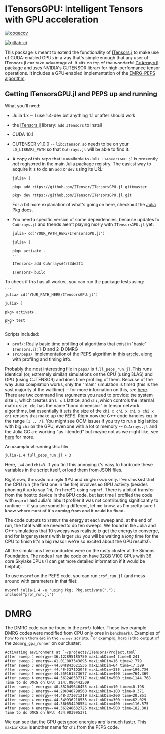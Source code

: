 # ITensorsGPU: Intelligent Tensors with GPU acceleration


[![codecov](https://codecov.io/gh/ITensor/ITensorsGPU.jl/branch/master/graph/badge.svg)](https://codecov.io/gh/ITensor/ITensorsGPU.jl)

[![gitlab-ci](https://gitlab.com/JuliaGPU/ITensorsGPU-jl/badges/master/pipeline.svg)](https://gitlab.com/JuliaGPU/ITensorsGPU-jl/commits/master)

This package is meant to extend the functionality of [ITensors.jl](https://github.com/ITensor/ITensors.jl) to make use of CUDA-enabled GPUs in a way that's simple enough that any user of ITensors.jl can take advantage of. It sits on top of the wonderful [CuArrays.jl](https://github.com/JuliaGPU/CuArrays.jl) package and uses NVIDIA's CUTENSOR library for high-performance tensor operations. It includes a GPU-enabled implementation of the [DMRG-PEPS algorithm](https://arxiv.org/abs/1908.08833).

## Getting ITensorsGPU.jl and PEPS up and running

What you'll need:
  - Julia 1.x -- I use 1.4-dev but anything 1.1 or after should work
  - the [ITensors.jl](https://github.com/ITensor/ITensors.jl) library: `add ITensors` to install
  - CUDA 10.1
  - CUTENSOR v1.0.0 -- `libcutensor.so` needs to be on your `LD_LIBRARY_PATH` so that `CuArrays.jl` will be able to find it.
  - A copy of this repo that is available to Julia. `ITensorsGPU.jl` is presently *not* registered in the main Julia package registry. The easiest way to acquire it is to do an `add` or `dev` using its URL:
  
    ```
    julia> ]
    
    pkg> add https://github.com/ITensor/ITensorsGPU.jl.git#master
    
    pkg> dev https://github.com/ITensor/ITensorsGPU.jl.git
    ```
    For a bit more explanation of what's going on here, check out the [Julia Pkg docs](https://docs.julialang.org/en/v1/stdlib/Pkg/).
  - You need a specific version of some dependencies, because updates to `CuArrays.jl` and friends aren't playing nicely with `ITensorsGPU.jl` yet:
  
    ```
    julia> cd("YOUR_PATH_HERE/ITensorsGPU.jl")

    julia> ]

    pkg> activate .
    ...

    ITensors> add CuArrays#4e73de2f1

    ITensors> build
    ```

To check if this has all worked, you can run the package tests using:

    ```
    julia> cd("YOUR_PATH_HERE/ITensorsGPU.jl")

    julia> ]

    pkg> activate .
    
    pkg> test
    ```

Scripts included:
- `prof/`: Really basic time profiling of algorithms that exist in "basic" `ITensors.jl`: 1-D and 2-D DMRG 
- `src/peps/`: Implementation of the PEPS algorithm in [this article](https://arxiv.org/abs/1908.08833), along with profiling and timing info.

Probably the most interesting file in `peps/` is `full_peps_run.jl`. This runs identical (or, extremely similar) simulations on the CPU (using BLAS) and GPU (using CUTENSOR) and does time profiling of them.
Because of the way Julia compilation works, only the "main" simulation is timed (this is the vast majority of the walltime) -- for more information on this, see [here](https://docs.julialang.org/en/v1/manual/profile/).
There are two command line arguments you need to provide: the system size `L`, which creates an `L x L` lattice, and `chi`, which controls the internal matrix size. `chi` has the name "bond dimension" in tensor network
algorithms, but essentially it sets the size of the `chi x chi x chi x chi x chi` tensors that make up the PEPS. Right now the C++ code handles `chi` in the range `[3 .. 7]`. You might see OOM issues if you try to run
a big lattice with big `chi` on the GPU, even one with a lot of memory -- `CuArrays.jl` and the Julia GC are working "as intended" but maybe not as we might like, see [here](https://github.com/JuliaGPU/CuArrays.jl/issues/323) for more.

An example of running this file:

`julia-1.4 full_peps_run.jl 4 3`  

Here, `L=4` and `chi=3`. If you find this annoying it's easy to hardcode these variables in the script itself, or load them from JSON files.

Right now, the code is single GPU and single node only.
I've checked that the CPU run (the first one in the file) involves no GPU activity (besides phoning it up to say "hi, I'm here!") using `nvprof`. There is a bit of transfer from the host to device
in the GPU code, but last time I profiled the code with `nvprof` and Julia's inbuilt profiler it was not contributing significantly to runtime -- if you see something different, let me know, as I'm
pretty sure I know where most of it's coming from and it could be fixed.

The code outputs to `STDOUT` the energy at each sweep and, at the end of run, the total walltime needed to do ten sweeps. We found in the Julia and C++ simulations that 10 sweeps was realistic to get the
energy to converge, and for larger systems with larger `chi` you will be waiting a *long* time for the CPU to finish (it's a big reason we're so excited about the GPU results!).

All the simulations I've conducted were on the rusty cluster at the Simons Foundation. The nodes I ran the code on have 32GB V100 GPUs with 36 core Skylake CPUs (I can get more detailed information if it would be helpful).

To use `nvprof` on the PEPS code, you can run `prof_run.jl` (and mess around with parameters in that file):

`nvprof julia-1.4 -e 'using Pkg; Pkg.activate("."); include("prof_run.jl")'`

# DMRG

The DMRG code can be found in the `prof/` folder. These two example DMRG codes were modified from CPU only ones in `benchmark/`. Examples of how to run them are in the `runner` scripts. For example, here is the output of the `2ddmrg_gpu_runner`
on our cluster:

```
Activating environment at `~/projects/ITensors/Project.toml`
After sweep 1 energy=-36.122895185750 maxLinkDim=4 time=8.241
After sweep 2 energy=-41.011003343895 maxLinkDim=16 time=2.779
After sweep 3 energy=-44.048843621536 maxLinkDim=64 time=17.389
After sweep 4 energy=-44.484327192948 maxLinkDim=256 time=190.736
After sweep 5 energy=-44.559161373677 maxLinkDim=400 time=764.369
After sweep 6 energy=-44.563240537317 maxLinkDim=500 time=1144.768
Time to do DMRG on CPU: 2147.086442509
After sweep 1 energy=-40.552049646455 maxLinkDim=10 time=40.198
After sweep 2 energy=-44.208348798560 maxLinkDim=100 time=8.371
After sweep 3 energy=-44.484373071219 maxLinkDim=200 time=20.851
After sweep 4 energy=-44.549936218533 maxLinkDim=300 time=62.029
After sweep 5 energy=-44.560654498554 maxLinkDim=400 time=116.575
After sweep 6 energy=-44.563248632726 maxLinkDim=500 time=182.301
Time to do DMRG on GPU: 434.903995371
```

We can see that the GPU gets good energies *and* is much faster. This `maxLinkDim` is another name for `chi` from the PEPS code.
